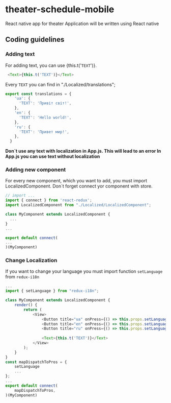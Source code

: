 # theater-schedule-mobile
React native app for theater
Application will be written using React native

## Coding guidelines

### Adding text

For adding text, you can use {this.t('`TEXT`')}. 

```javascript
 <Text>{this.t('TEXT')}</Text>
```

Every `TEXT` you can find in "./Localized/translations";

```javascript
export const translations = {
    'ua': {
      'TEXT': 'Привіт світ!',
    },
    'en': {
      'TEXT': 'Hello world!',
    },
    'ru': {
      'TEXT': 'Привет мир!',
    },
  }
```

**Don`t use any text with localization in App.js. This will lead to an error
In App.js you can use text without localization**


### Adding new component

For every new component, which  you want to add, you must import LocalizedComponent.
Don`t forget connect yor component with store.

```javascript
// import ...
import { connect } from 'react-redux';
import LocalizedComponent from "./Localized/LocalizedComponent";

class MyComponent extends LocalizedComponent {
  ...
}
...

export default connect(
...
)(MyComponent)
```

### Change Localization

If you want to change your language you must import function `setLanguage` from `redux-i18n`

```javascript
...
import { setLanguage } from "redux-i18n";

class MyComponent extends LocalizedComponent {
    render() {
        return (
            <View>                     
                <Button title="ua" onPress={() => this.props.setLanguage("ua")} />
                <Button title="en" onPress={() => this.props.setLanguage("en")} />
                <Button title="ru" onPress={() => this.props.setLanguage("ru")} />
                              
                <Text>{this.t('TEXT')}</Text>
            </View>
        );
    }
}
const mapDispatchToPros = {
    setLanguage
    ...
};
...
export default connect(
    mapDispatchToPros,
)(MyComponent)
```
